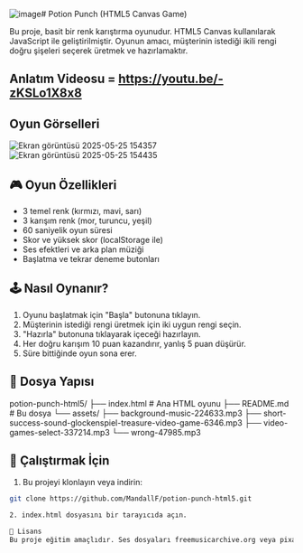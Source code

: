 ![image](https://github.com/user-attachments/assets/b0439a70-b498-4a93-834a-9b562f374961)# Potion Punch (HTML5 Canvas Game)

Bu proje, basit bir renk karıştırma oyunudur. HTML5 Canvas kullanılarak JavaScript ile geliştirilmiştir. Oyunun amacı, müşterinin istediği ikili rengi doğru şişeleri seçerek üretmek ve hazırlamaktır.

## Anlatım Videosu = https://youtu.be/-zKSLo1X8x8

## Oyun Görselleri
![Ekran görüntüsü 2025-05-25 154357](https://github.com/user-attachments/assets/7546b411-2b6f-4398-a485-a65224827b2a)
![Ekran görüntüsü 2025-05-25 154435](https://github.com/user-attachments/assets/0259c822-866b-4149-a1c5-926e376b125a)


## 🎮 Oyun Özellikleri

- 3 temel renk (kırmızı, mavi, sarı)
- 3 karışım renk (mor, turuncu, yeşil)
- 60 saniyelik oyun süresi
- Skor ve yüksek skor (localStorage ile)
- Ses efektleri ve arka plan müziği
- Başlatma ve tekrar deneme butonları

## 🕹️ Nasıl Oynanır?

1. Oyunu başlatmak için "Başla" butonuna tıklayın.
2. Müşterinin istediği rengi üretmek için iki uygun rengi seçin.
3. "Hazırla" butonuna tıklayarak içeceği hazırlayın.
4. Her doğru karışım 10 puan kazandırır, yanlış 5 puan düşürür.
5. Süre bittiğinde oyun sona erer.

## 📁 Dosya Yapısı

potion-punch-html5/
├── index.html # Ana HTML oyunu
├── README.md # Bu dosya
└── assets/
├── background-music-224633.mp3
├── short-success-sound-glockenspiel-treasure-video-game-6346.mp3
├── video-games-select-337214.mp3
└── wrong-47985.mp3

## 🚀 Çalıştırmak İçin

1. Bu projeyi klonlayın veya indirin:
```bash
git clone https://github.com/MandallF/potion-punch-html5.git

2. index.html dosyasını bir tarayıcıda açın.

📝 Lisans
Bu proje eğitim amaçlıdır. Ses dosyaları freemusicarchive.org veya pixabay gibi ücretsiz kaynaklardan alınmıştır. Lisanslara dikkat edilmelidir.
